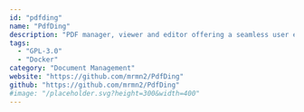```yaml
---
id: "pdfding"
name: "PdfDing"
description: "PDF manager, viewer and editor offering a seamless user experience on multiple devices. It's designed to be minimal, fast, and easy to set up using Docker."
tags:
  - "GPL-3.0"
  - "Docker"
category: "Document Management"
website: "https://github.com/mrmn2/PdfDing"
github: "https://github.com/mrmn2/PdfDing"
#image: "/placeholder.svg?height=300&width=400"
---
```


